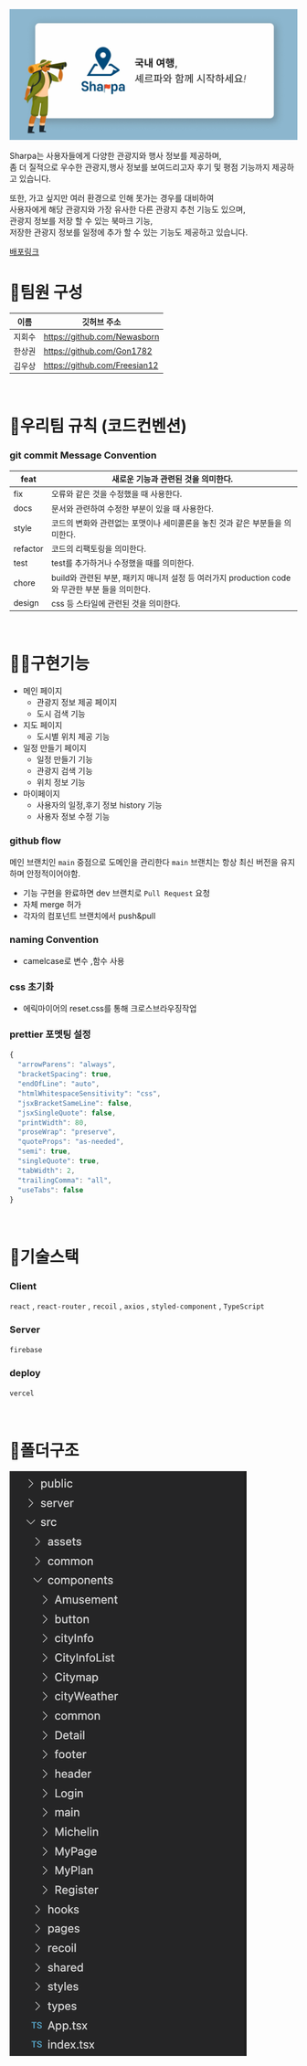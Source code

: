 ![](/public/image/banner.jpg)

Sharpa는 사용자들에게 다양한 관광지와 행사 정보를 제공하며, <br />
좀 더 질적으로 우수한 관광지,행사 정보를 보여드리고자 후기 및 평점 기능까지 제공하고 있습니다. <br />

또한, 가고 싶지만 여러 환경으로 인해 못가는 경우를 대비하여 <br />
사용자에게 해당 관광지와 가장 유사한 다른 관광지 추천 기능도 있으며,<br />
관광지 정보를 저장 할 수 있는 북마크 기능,<br />
저장한 관광지 정보를 일정에 추가 할 수 있는 기능도 제공하고 있습니다.<br />

[배포링크](https://www.sharpa.co.kr/)
<br />

# 👥팀원 구성

| 이름   | 깃허브 주소                   |
| ------ | ----------------------------- |
| 지회수 | https://github.com/Newasborn  |
| 한상권 | https://github.com/Gon1782    |
| 김우상 | https://github.com/Freesian12 |

<br />

# 🤝우리팀 규칙 (코드컨벤션)

### git commit Message Convention

| feat     | 새로운 기능과 관련된 것을 의미한다.                                                              |
| -------- | ------------------------------------------------------------------------------------------------ |
| fix      | 오류와 같은 것을 수정했을 때 사용한다.                                                           |
| docs     | 문서와 관련하여 수정한 부분이 있을 때 사용한다.                                                  |
| style    | 코드의 변화와 관련없는 포맷이나 세미콜론을 놓친 것과 같은 부분들을 의미한다.                     |
| refactor | 코드의 리팩토링을 의미한다.                                                                      |
| test     | test를 추가하거나 수정했을 때를 의미한다.                                                        |
| chore    | build와 관련된 부분, 패키지 매니저 설정 등 여러가지 production code와 무관한 부분 들을 의미한다. |
| design   | css 등 스타일에 관련된 것을 의미한다.                                                            |

<br />

# 👨‍💻구현기능

- 메인 페이지
  - 관광지 정보 제공 페이지
  - 도시 검색 기능
- 지도 페이지
  - 도시별 위치 제공 기능
- 일정 만들기 페이지
  - 일정 만들기 기능
  - 관광지 검색 기능
  - 위치 정보 기능
- 마이페이지
  - 사용자의 일정,후기 정보 history 기능
  - 사용자 정보 수정 기능
    <br />


### github flow

메인 브랜치인 `main` 중점으로 도메인을 관리한다
`main` 브랜치는 항상 최신 버전을 유지하며 안정적이어야함.

- 기능 구현을 완료하면 dev 브랜치로 `Pull Request` 요청
- 자체 merge 허가
- 각자의 컴포넌트 브랜치에서 push&pull

### naming Convention

- camelcase로 변수 ,함수 사용

### css 초기화

- 에릭마이어의 reset.css를 통해 크로스브라우징작업

### prettier 포멧팅 설정

```jsx
{
  "arrowParens": "always",
  "bracketSpacing": true,
  "endOfLine": "auto",
  "htmlWhitespaceSensitivity": "css",
  "jsxBracketSameLine": false,
  "jsxSingleQuote": false,
  "printWidth": 80,
  "proseWrap": "preserve",
  "quoteProps": "as-needed",
  "semi": true,
  "singleQuote": true,
  "tabWidth": 2,
  "trailingComma": "all",
  "useTabs": false
}
```

<br />

# 🔧기술스택

### Client

`react` , `react-router` , `recoil` , `axios` , `styled-component` , `TypeScript`

### Server

`firebase`

### deploy

`vercel`

<br />

# 📁폴더구조

![](/public/image/folderStructure.png)

<br />
